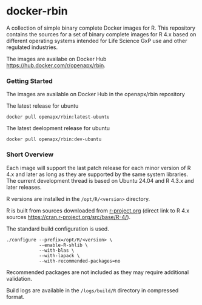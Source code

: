 # docker-rbin
A collection of simple binary complete Docker images for R. This repository contains the sources for a set of binary complete images for R 4.x based on different operating systems intended for Life Science GxP use and other regulated industries. 

The images are availabe on Docker Hub https://hub.docker.com/r/openapx/rbin.



### Getting Started

The images are available on Docker Hub in the openapx/rbin repository

The latest release for ubuntu
```
docker pull openapx/rbin:latest-ubuntu
```


The latest deelopment release for ubuntu 
```
docker pull openapx/rbin:dev-ubuntu
```


### Short Overview
Each image will support the last patch release for each minor version of R 4.x and later as long as they are supported by the same system libraries. The current development thread is based on Ubuntu 24.04 and R 4.3.x and later releases.

R versions are installed in the `/opt/R/<version>` directory.

R is built from sources downloaded from [r-project.org](https://r-project.org) (direct link to R 4.x sources https://cran.r-project.org/src/base/R-4/).

The standard build configuration is used.

```
./configure --prefix=/opt/R/<version> \
            --enable-R-shlib \
            --with-blas \
            --with-lapack \
            --with-recommended-packages=no
```
Recommended packages are not included as they may require additional validation.

Build logs are available in the `/logs/build/R` directory in compressed format.

